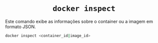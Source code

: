 <h1 align="center"><code>docker inspect</code></h1>

Este comando exibe as informações sobre o container ou a imagem em formato JSON.

```bash
docker inspect <container_id|image_id>
```